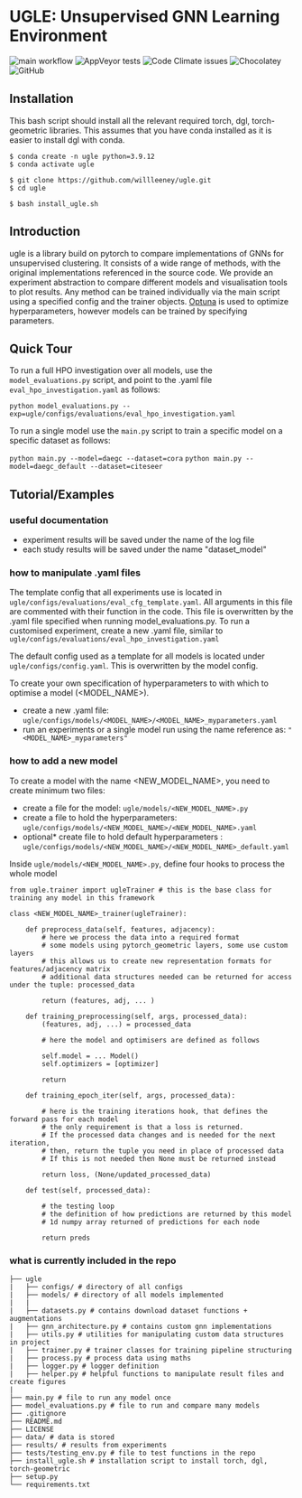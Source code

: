 # UGLE: Unsupervised GNN Learning Environment

![main workflow](https://github.com/willleeney/ugle/actions/workflows/main-workflow.yaml/badge.svg)
![AppVeyor tests](https://img.shields.io/appveyor/tests/willleeney/ugle)
![Code Climate issues](https://img.shields.io/codeclimate/issues/willleeney/ugle?style=for-the-badge)
![Chocolatey](https://img.shields.io/chocolatey/dt/ugle?style=for-the-badge)
![GitHub](https://img.shields.io/github/license/willleeney/ugle?style=for-the-badge)

## Installation

This bash script should install all the relevant required torch, dgl, torch-geometric libraries. This assumes that you have conda installed as it is easier to install dgl with conda. 

```
$ conda create -n ugle python=3.9.12
$ conda activate ugle

$ git clone https://github.com/willleeney/ugle.git
$ cd ugle

$ bash install_ugle.sh
```

## Introduction

ugle is a library build on pytorch to compare implementations of GNNs for unsupervised clustering.
It consists of a wide range of methods, with the original implementations referenced in the source code.
We provide an experiment abstraction to compare different models and visualisation tools to plot results. 
Any method can be trained individually via the main script using a specified config and the trainer objects. 
[Optuna](https://optuna.readthedocs.io/en/stable/tutorial/index.html) is used to optimize hyperparameters, however models can be trained by specifying parameters. 


## Quick Tour

To run a full HPO investigation over all models, use the ```model_evaluations.py``` script, 
and point to the .yaml file ```eval_hpo_investigation.yaml``` as follows:

```python model_evaluations.py --exp=ugle/configs/evaluations/eval_hpo_investigation.yaml```

To run a single model use the ```main.py``` script to train a specific model on a specific dataset as follows:

```python main.py --model=daegc --dataset=cora```
```python main.py --model=daegc_default --dataset=citeseer```


## Tutorial/Examples

### useful documentation 

* experiment results will be saved under the name of the log file
* each study results will be saved under the name "dataset_model"


### how to manipulate .yaml files

The template config that all experiments use is located in ```ugle/configs/evaluations/eval_cfg_template.yaml```.
All arguments in this file are commented with their function in the code. 
This file is overwritten by the .yaml file specified when running model_evaluations.py. 
To run a customised experiment, create a new .yaml file, similar to ```ugle/configs/evaluations/eval_hpo_investigation.yaml```

The default config used as a template for all models is located under ```ugle/configs/config.yaml```. 
This is overwritten by the model config.

To create your own specification of hyperparameters to with which to optimise a model (<MODEL_NAME>).
* create a new .yaml file:  ```ugle/configs/models/<MODEL_NAME>/<MODEL_NAME>_myparameters.yaml``` 
* run an experiments or a single model run using the name reference as: ```"<MODEL_NAME>_myparameters"```

### how to add a new model

To create a model with the name <NEW_MODEL_NAME>, you need to create minimum two files:
* create a file for the model: ```ugle/models/<NEW_MODEL_NAME>.py```
* create a file to hold the hyperparameters: ```ugle/configs/models/<NEW_MODEL_NAME>/<NEW_MODEL_NAME>.yaml```
* optional* create file to hold default hyperparameters : ```ugle/configs/models/<NEW_MODEL_NAME>/<NEW_MODEL_NAME>_default.yaml```

Inside ```ugle/models/<NEW_MODEL_NAME>.py```, define four hooks to process the whole model
```
from ugle.trainer import ugleTrainer # this is the base class for training any model in this framework

class <NEW_MODEL_NAME>_trainer(ugleTrainer):

    def preprocess_data(self, features, adjacency):
        # here we process the data into a required format 
        # some models using pytorch_geometric layers, some use custom layers 
        # this allows us to create new representation formats for features/adjacency matrix
        # additional data structures needed can be returned for access under the tuple: processed_data
        
        return (features, adj, ... )

    def training_preprocessing(self, args, processed_data):
        (features, adj, ...) = processed_data
        
        # here the model and optimisers are defined as follows
        
        self.model = ... Model()
        self.optimizers = [optimizer]
        
        return

    def training_epoch_iter(self, args, processed_data):
    
        # here is the training iterations hook, that defines the forward pass for each model 
        # the only requirement is that a loss is returned.
        # If the processed data changes and is needed for the next iteration, 
        # then, return the tuple you need in place of processed data
        # If this is not needed then None must be returned instead
    
        return loss, (None/updated_processed_data)

    def test(self, processed_data):
    
        # the testing loop
        # the definition of how predictions are returned by this model
        # 1d numpy array returned of predictions for each node
    
        return preds

```

### what is currently included in the repo

```
├── ugle
|   ├── configs/ # directory of all configs
|   ├── models/ # directory of all models implemented
|   | 
|   ├── datasets.py # contains download dataset functions + augmentations
|   ├── gnn_architecture.py # contains custom gnn implementations
|   ├── utils.py # utilities for manipulating custom data structures in project
|   ├── trainer.py # trainer classes for training pipeline structuring
|   ├── process.py # process data using maths
|   ├── logger.py # logger definition 
|   ├── helper.py # helpful functions to manipulate result files and create figures 
|
├── main.py # file to run any model once
├── model_evaluations.py # file to run and compare many models
├── .gitignore
├── README.md 
├── LICENSE
├── data/ # data is stored 
├── results/ # results from experiments
├── tests/testing_env.py # file to test functions in the repo
├── install_ugle.sh # installation script to install torch, dgl, torch-geometric
├── setup.py
└── requirements.txt 
```

